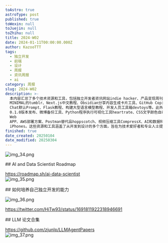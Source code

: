 ```yaml
---
toAstro: true
astroType: post
published: true
toWexin: null
toJuejin: null
toZhihu: null
title: 2024-W02
date: 2024-01-11T00:00:00.000Z
author: KazooTTT
tags:
  - 独立开发
  - 前端
  - 设计
  - 周报
  - 资讯周报
  - ai
category: 周报
slug: 2024-W02
description: >-
  本内容汇总了多个技术资源和工具，包括独立开发者资讯网站indie hacker、产品变现周刊、Figma渐变色模板、设计灵感来源DAILY
  MINIMAL的tumblr、Next.js中文教程、Obsidian分享内容生成卡片工具、GitHub Copilot
  Chat默认Prompt、Flask教程、构建大型语言模型教程、开发人员工具箱devtoys等。此外，还提到了Unity裁员、LangChain
  0.1.0版本发布、微博备份工具、Python程序执行可视化工具heartrate、CSS文字颜色自动适配背景色解决方案、RAG图解及翻译、JavaScript框架展望、GitHubDaily分享的开源项目、React原理图解、AI开发者伴侣gpt-pilot、哈佛大学Python数据科学课程、Meta打造Threads基础设施的方法、2023年终开源项目榜单、代码片段管理工具toolcat、Javascript/Next.js程序员出海架构、视频/Gif生成工具Kap、Sass模板、GPT
  Web
  APP、AWS部署方案、Postman替代品hoppscotch、视频压缩工具CompressX、AI和数据科学家路线图、独立开发能力培养指南、LLM论文合集、富文本编辑器PlateJS以及CSS展示的20+
  iPhones。这些资源和工具涵盖了从开发到设计的多个方面，旨在为技术爱好者和专业人士提供丰富的学习和参考材料。
finished: true
date_created: 20250104
date_modified: 20250304
---
```


![img_34.png](<https://pictures.kazoottt.top/2024/01/20240115-a6203168e2a78292ab7d0fad950f33ca.webp>)

​## AI and Data Scientist Roadmap

<https://roadmap.sh/ai-data-scientist>  
![img_35.png](<https://pictures.kazoottt.top/2024/01/20240115-0ef452c06914ff59cdfd3e390f508362.webp>)

​## 如何培养自己独立开发的能力

![img_36.png](<https://pictures.kazoottt.top/2024/01/20240115-97f4aae86dd3ca69dffd08081a0feb44.webp>)  

<https://twitter.com/HiTw93/status/1691811922318946691>

​## LLM 论文合集

<https://github.com/zjunlp/LLMAgentPapers>  
![img_37.png](<https://pictures.kazoottt.top/2024/01/20240115-6d568901ccc69e91b5285b9de238785e.webp>)
